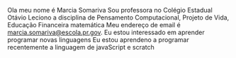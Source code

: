   Ola  meu nome é Marcia Somariva
  Sou professora  no Colégio Estadual Otávio 
  Leciono a disciplina de Pensamento Computacional, Projeto de Vida, Educação Financeira  matemática
  Meu endereço de email é marcia.somariva@escola.pr.gov.
  Eu estou interessado em aprender programar novas linguagens
  Eu estou aprendeno a programar  recentemente a linguagem de javaScript e scratch
  
  
